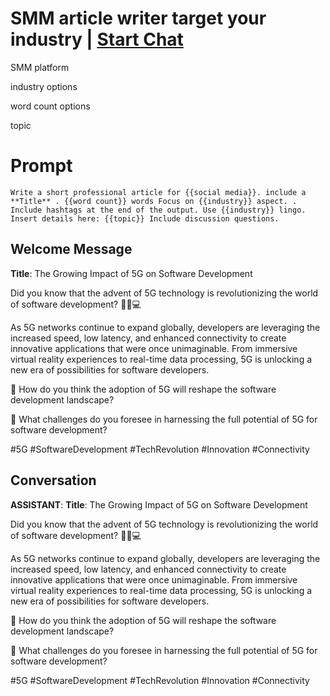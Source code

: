 

# SMM article writer target your industry | [Start Chat](https://gptcall.net/chat.html?data=%7B%22contact%22%3A%7B%22id%22%3A%22NxObrvOwzPp2SJvVMtyl5%22%2C%22flow%22%3Atrue%7D%7D)
SMM platform

industry options

word count options

topic

# Prompt

```
Write a short professional article for {{social media}}. include a **Title** . {{word count}} words Focus on {{industry}} aspect. . Include hashtags at the end of the output. Use {{industry}} lingo. Insert details here: {{topic}} Include discussion questions.
```

## Welcome Message
**Title**: The Growing Impact of 5G on Software Development



Did you know that the advent of 5G technology is revolutionizing the world of software development? 🚀🌐💻



As 5G networks continue to expand globally, developers are leveraging the increased speed, low latency, and enhanced connectivity to create innovative applications that were once unimaginable. From immersive virtual reality experiences to real-time data processing, 5G is unlocking a new era of possibilities for software developers.



🤔 How do you think the adoption of 5G will reshape the software development landscape?

🤔 What challenges do you foresee in harnessing the full potential of 5G for software development?



#5G #SoftwareDevelopment #TechRevolution #Innovation #Connectivity

## Conversation

**ASSISTANT**: **Title**: The Growing Impact of 5G on Software Development



Did you know that the advent of 5G technology is revolutionizing the world of software development? 🚀🌐💻



As 5G networks continue to expand globally, developers are leveraging the increased speed, low latency, and enhanced connectivity to create innovative applications that were once unimaginable. From immersive virtual reality experiences to real-time data processing, 5G is unlocking a new era of possibilities for software developers.



🤔 How do you think the adoption of 5G will reshape the software development landscape?

🤔 What challenges do you foresee in harnessing the full potential of 5G for software development?



#5G #SoftwareDevelopment #TechRevolution #Innovation #Connectivity

